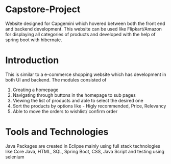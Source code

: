 # Capstore-Project
Website designed for Capgemini which hovered between both the front end and backend development. This website can be used like Flipkart/Amazon for displaying all categories of products and developed with the help of spring boot with hibernate.


# Introduction
This is similar to a e-commerce shopping website which has development in both UI and backend. The modules consisted of
1. Creating a homepage
2. Navigating through buttons in the homepage to sub pages
3. Viewing the list of products and able to select the desired one
4. Sort the products by options like - Higly recommended, Price, Relevancy
5. Able to move the orders to wishlist/ confirm order


# Tools and Technologies
Java Packages are created in Eclipse mainly using full stack technologies like Core Java, HTML, SQL, Spring Boot, CSS,  Java Script and testing using selenium



 



